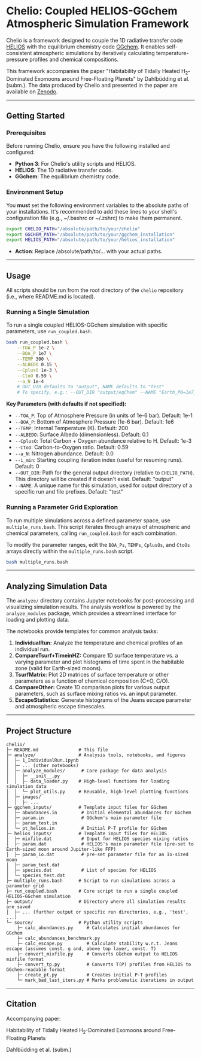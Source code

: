 # Chelio: Coupled HELIOS-GGchem Atmospheric Simulation Framework

Chelio is a framework designed to couple the 1D radiative transfer code [HELIOS](https://github.com/exoclime/HELIOS) with the equilibrium chemistry code [GGchem](https://github.com/pw31/GGchem). It enables self-consistent atmospheric simulations by iteratively calculating temperature-pressure profiles and chemical compositions.

This framework accompanies the paper "Habitability of Tidally Heated H$_2$-Dominated Exomoons around Free-Floating Planets" by Dahlbüdding et al. (subm.). The data produced by Chelio and presented in the paper are available on [Zenodo](https://doi.org/10.5281/zenodo.15738536).

---

## Getting Started

### Prerequisites

Before running Chelio, ensure you have the following installed and configured:

* **Python 3**: For Chelio's utility scripts and HELIOS.
* **HELIOS**: The 1D radiative transfer code.
* **GGchem**: The equilibrium chemistry code.

### Environment Setup

You **must** set the following environment variables to the absolute paths of your installations. It's recommended to add these lines to your shell's configuration file (e.g., ~/.bashrc or ~/.zshrc) to make them permanent.

```bash
export CHELIO_PATH="/absolute/path/to/your/chelio"
export GGCHEM_PATH="/absolute/path/to/your/ggchem_installation"
export HELIOS_PATH="/absolute/path/to/your/helios_installation"
```
* **Action**: Replace /absolute/path/to/... with your actual paths.

---

## Usage

All scripts should be run from the root directory of the `chelio` repository (i.e., where README.md is located).

### Running a Single Simulation

To run a single coupled HELIOS-GGchem simulation with specific parameters, use `run_coupled.bash`.

```bash
bash run_coupled.bash \
    --TOA_P 1e-2 \
    --BOA_P 1e7 \
    --TEMP 300 \
    --ALBEDO 0.15 \
    --CplusO 1e-3 \
    --CtoO 0.59 \
    --a_N 1e-4
    # OUT_DIR defaults to "output", NAME defaults to "test"
    # To specify, e.g.: --OUT_DIR "output/eqChem" --NAME "Earth_P0=1e7_Tint=200_CtoO=0.1"
```

**Key Parameters (with defaults if not specified):**

* `--TOA_P`: Top of Atmosphere Pressure (in units of 1e-6 bar). Default: 1e-1
* `--BOA_P`: Bottom of Atmosphere Pressure (1e-6 bar). Default: 1e6
* `--TEMP`: Internal Temperature (K). Default: 200
* `--ALBEDO`: Surface Albedo (dimensionless). Default: 0.1
* `--CplusO`: Total Carbon + Oxygen abundance relative to H. Default: 1e-3
* `--CtoO`: Carbon-to-Oxygen ratio. Default: 0.59
* `--a_N`: Nitrogen abundance. Default: 0.0
* `--i_min`: Starting coupling iteration index (useful for resuming runs). Default: 0
* `--OUT_DIR`: Path for the general output directory (relative to `CHELIO_PATH`). This directory will be created if it doesn't exist. Default: "output"
* `--NAME`: A unique name for this simulation, used for output directory of a specific run and file prefixes. Default: "test"

### Running a Parameter Grid Exploration

To run multiple simulations across a defined parameter space, use `multiple_runs.bash`. This script iterates through arrays of atmospheric and chemical parameters, calling `run_coupled.bash` for each combination.

To modify the parameter ranges, edit the `BOA_Ps`, `TEMPs`, `CplusOs`, and `CtoOs` arrays directly within the `multiple_runs.bash` script.

```bash
bash multiple_runs.bash
```

---

## Analyzing Simulation Data

The `analyze/` directory contains Jupyter notebooks for post-processing and visualizing simulation results. The analysis workflow is powered by the `analyze_modules` package, which provides a streamlined interface for loading and plotting data.

The notebooks provide templates for common analysis tasks:

1.  **IndividualRun:** Analyze the temperature and chemical profiles of an individual run.
2.  **CompareTsurf+TimeinHZ:** Compare 1D surface temperature vs. a varying parameter and plot histograms of time spent in the habitable zone (valid for Earth-sized moons).
3.  **TsurfMatrix:** Plot 2D matrices of surface temperature or other parameters as a function of chemical composition (C+O, C/O).
4.  **CompareOther:** Create 1D comparison plots for various output parameters, such as surface mixing ratios vs. an input parameter.
5.  **EscapeStatistics:** Generate histograms of the Jeans escape parameter and atmospheric escape timescales.

---

## Project Structure

```
chelio/
├─ README.md               # This file
├─ analyze/                # Analysis tools, notebooks, and figures
│  ├─ 1_IndividualRun.ipynb
│  ├─ ... (other notebooks)
│  ├─ analyze_modules/      # Core package for data analysis
│  │  ├─ __init__.py
│  │  ├─ data_loader.py    # High-level functions for loading simulation data
│  │  └─ plot_utils.py     # Reusable, high-level plotting functions
│  ├─ images/
│  │  ├─ ...
├─ ggchem_inputs/          # Template input files for GGchem
│  ├─ abundances.in         # Initial elemental abundances for GGchem
│  ├─ param.in              # GGchem's main parameter file
│  ├─ param_test.in
│  └─ pt_helios.in          # Initial P-T profile for GGchem
├─ helios_inputs/          # Template input files for HELIOS
│  ├─ mixfile.dat           # Input for HELIOS species mixing ratios
│  ├─ param.dat             # HELIOS's main parameter file (pre-set to Earth-sized moon around Jupiter-like FFP)
│  ├─ param_io.dat          # pre-set parameter file for an Io-sized moon
│  ├─ param_test.dat
│  ├─ species.dat           # List of species for HELIOS
│  └─ species_test.dat
├─ multiple_runs.bash      # Script to run simulations across a parameter grid
├─ run_coupled.bash        # Core script to run a single coupled HELIOS-GGchem simulation
├─ output/                 # Directory where all simulation results are saved
│  ├─ ... (further output or specific run directories, e.g., 'test', ...)
└─ source/                 # Python utility scripts
    ├─ calc_abundances.py     # Calculates initial abundances for GGchem
    ├─ calc_abundances_benchmark.py
    ├─ calc_escape.py         # Calculate stability w.r.t. Jeans escape (assumes const. g and, above top layer, const. T)
    ├─ convert_mixfile.py     # Converts GGchem output to HELIOS mixfile format
    ├─ convert_tp.py          # Converts T(P) profiles from HELIOS to GGchem-readable format
    ├─ create_pt.py           # Creates initial P-T profiles
    └─ mark_bad_last_iters.py # Marks problematic iterations in output
```

---

## Citation

Accompanying paper:

Habitability of Tidally Heated H$_2$-Dominated Exomoons around Free-Floating Planets

Dahlbüdding et al. (subm.)